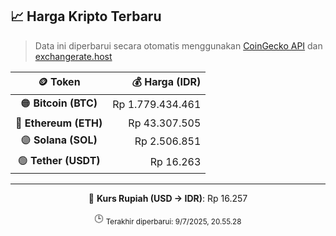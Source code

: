 

<!-- HARGA_KRIPTO -->
## 📈 Harga Kripto Terbaru

> Data ini diperbarui secara otomatis menggunakan [CoinGecko API](https://www.coingecko.com/) dan [exchangerate.host](https://exchangerate.host/)

<div align="center">

| 🪙 Token | 💰 Harga (IDR) |
|:------:|---------------:|
| 🟠 **Bitcoin (BTC)**   | Rp 1.779.434.461 |
| 🔵 **Ethereum (ETH)**  | Rp 43.307.505 |
| 🟣 **Solana (SOL)**    | Rp 2.506.851 |
| 🟢 **Tether (USDT)**   | Rp 16.263 |

---

💱 **Kurs Rupiah (USD → IDR)**: Rp 16.257

🕒 <sub>Terakhir diperbarui: 9/7/2025, 20.55.28</sub>

</div>
<!-- /HARGA_KRIPTO -->